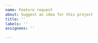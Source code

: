 ```yaml
---
name: Feature request
about: Suggest an idea for this project
title: ''
labels: ''
assignees: ''

---
```


<!--
     The tree-sitter-jexl3000 project is a jexl3000 and JSX parser only.
     How can we improve it?
-->
